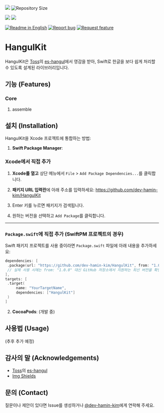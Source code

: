<!--배지-->
![][license-shield] ![Repository Size][repository-size-shield]

<!--Swift Package Index Compatibility Badges-->
[![](https://img.shields.io/endpoint?url=https%3A%2F%2Fswiftpackageindex.com%2Fapi%2Fpackages%2Fdev-hamin-kim%2FHangulKit%2Fbadge%3Ftype%3Dswift-versions)](https://swiftpackageindex.com/dev-hamin-kim/HangulKit) [![](https://img.shields.io/endpoint?url=https%3A%2F%2Fswiftpackageindex.com%2Fapi%2Fpackages%2Fdev-hamin-kim%2FHangulKit%2Fbadge%3Ftype%3Dplatforms)](https://swiftpackageindex.com/dev-hamin-kim/HangulKit)

<!--프로젝트 대문 이미지-->


<!--프로젝트 버튼-->
 [![Readme in English][readme-eng-shield]][readme-eng-url] [![Report bug][report-bug-shield]][report-bug-url] [![Request feature][request-feature-shield]][request-feature-url]


<!--Url for Badges-->
[license-shield]: https://img.shields.io/github/license/dev-hamin-kim/HangulKit?labelColor=D8D8D8&color=04B4AE
[repository-size-shield]: https://img.shields.io/github/repo-size/dev-hamin-kim/HangulKit?labelColor=D8D8D8&color=BE81F7

<!--Url for Buttons-->
[readme-eng-shield]: https://img.shields.io/badge/-readme%20in%20English-2E2E2E?style=for-the-badge

[report-bug-shield]: https://img.shields.io/badge/-%F0%9F%90%9E%20report%20bug-F5A9A9?style=for-the-badge
[report-bug-url]: https://github.com/dev-hamin-kim/HangulKit/issues

[request-feature-shield]: https://img.shields.io/badge/-%E2%9C%A8%20request%20feature-A9D0F5?style=for-the-badge
[request-feature-url]: https://github.com/dev-hamin-kim/HangulKit/issues

<!--URLS-->
[license-url]: LICENSE
[readme-eng-url]: /README_en.md

# HangulKit

HangulKit은 [Toss](https://github.com/toss)의 [es-hangul](https://github.com/toss/es-hangul)에서 영감을 받아,
Swift로 한글을 보다 쉽게 처리할 수 있도록 설계된 라이브러리입니다.  

## 기능 (Features)

### Core
1. assemble

## 설치 (Installation)

HangulKit을 Xcode 프로젝트에 통합하는 방법:

1. **Swift Package Manager**:

### Xcode에서 직접 추가

1. **Xcode를 열고** 상단 메뉴에서 `File` > `Add Package Dependencies...`를 클릭합니다.
2. **패키지 URL 입력란**에 아래 주소를 입력하세요:
https://github.com/dev-hamin-kim/HangulKit

3. Enter 키를 누르면 패키지가 검색됩니다.
4. 원하는 버전을 선택하고 `Add Package`를 클릭합니다.

---

### `Package.swift`에 직접 추가 (SwiftPM 프로젝트의 경우)

Swift 패키지 프로젝트를 사용 중이라면 `Package.swift` 파일에 아래 내용을 추가하세요:

```swift
dependencies: [
 .package(url: "https://github.com/dev-hamin-kim/HangulKit", from: "1.0.0")
 // 실제 사용 시에는 from: "1.0.0" 대신 GitHub 저장소에서 지원하는 최신 버전을 확인하여 지정하세요.
],
targets: [
 .target(
     name: "YourTargetName",
     dependencies: ["HangulKit"]
 )
]
```

2. **CocoaPods**: (개발 중)

## 사용법 (Usage)

(추후 추가 예정)

## 감사의 말 (Acknowledgements)

- [Toss](https://github.com/toss)의 [es-hangul](https://github.com/toss/es-hangul)
- [Img Shields](https://shields.io/)

## 문의 (Contact)

질문이나 제안이 있다면 Issue를 생성하거나 [@dev-hamin-kim](https://github.com/dev-hamin-kim)에게 연락해 주세요.
